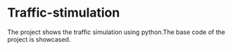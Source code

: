 # Traffic-stimulation
The project shows the traffic simulation using python.The base code of the project is showcased.
